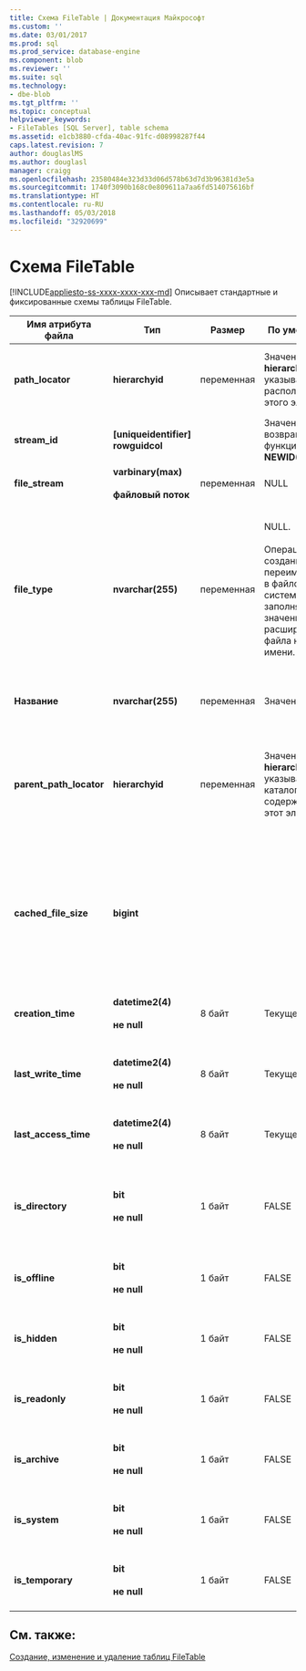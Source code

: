 ```yaml
---
title: Схема FileTable | Документация Майкрософт
ms.custom: ''
ms.date: 03/01/2017
ms.prod: sql
ms.prod_service: database-engine
ms.component: blob
ms.reviewer: ''
ms.suite: sql
ms.technology:
- dbe-blob
ms.tgt_pltfrm: ''
ms.topic: conceptual
helpviewer_keywords:
- FileTables [SQL Server], table schema
ms.assetid: e1cb3880-cfda-40ac-91fc-d08998287f44
caps.latest.revision: 7
author: douglaslMS
ms.author: douglasl
manager: craigg
ms.openlocfilehash: 23580484e323d33d06d578b63d7d3b96381d3e5a
ms.sourcegitcommit: 1740f3090b168c0e809611a7aa6fd514075616bf
ms.translationtype: HT
ms.contentlocale: ru-RU
ms.lasthandoff: 05/03/2018
ms.locfileid: "32920699"
---
```

# <a name="filetable-schema"></a>Схема FileTable
[!INCLUDE[appliesto-ss-xxxx-xxxx-xxx-md](../../includes/appliesto-ss-xxxx-xxxx-xxx-md.md)]
  Описывает стандартные и фиксированные схемы таблицы FileTable.  
  
|Имя атрибута файла|Тип|Размер|По умолчанию|Description|Доступность файловой системы|  
|-------------------------|----------|----------|-------------|-----------------|-------------------------------|  
|**path_locator**|**hierarchyid**|переменная|Значение **hierarchyid** , указывающее расположение этого элемента.|Положение этого узла в иерархии FileNamespace.<br /><br /> Первичный ключ для таблицы.|Может быть создан и изменен с помощью задания значения пути Windows.|  
|**stream_id**|**[uniqueidentifier] rowguidcol**||Значение, возвращаемое функцией **NEWID()** .|Уникальный идентификатор для данных FILESTREAM.|Неприменимо.|  
|**file_stream**|**varbinary(max)**<br /><br /> **файловый поток**|переменная|NULL|Содержит данные FILESTREAM.|Неприменимо.|  
|**file_type**|**nvarchar(255)**|переменная|NULL.<br /><br /> Операция создания или переименования в файловой системе заполняет значение расширения файла на основе имени.|Представляет тип файла.<br /><br /> Этот столбец может использоваться для создания полнотекстовых индексов в качестве **TYPE COLUMN** .<br /><br /> **file_type** — это материализованный вычисляемый столбец.|Рассчитывается автоматически. Не может быть задано.|  
|**Название**|**nvarchar(255)**|переменная|Значение GUID.|Имя файла или каталога.|Может быть создано или изменено с помощью API-интерфейсов Windows.|  
|**parent_path_locator**|**hierarchyid**|переменная|Значение **hierarchyid** , указывающее каталог, содержащий этот элемент.|**hierarchyid** каталога, содержащего элемент.<br /><br /> **parent_path_locator** — это материализованный вычисляемый столбец.|Рассчитывается автоматически. Не может быть задано.|  
|**cached_file_size**|**bigint**|||Размер данных FILESTREAM в байтах.<br /><br /> **cached_file_size** — это материализованный вычисляемый столбец.|Хотя актуальность размера кэшированного файла поддерживается автоматически, в необычных ситуациях это значение может быть несинхронизированным. Для вычисления точного размера используется функция **DATALENGTH()** .|  
|**creation_time**|**datetime2(4)**<br /><br /> **не null**|8 байт|Текущее время.|Дата и время создания файла.|Рассчитывается автоматически. Можно также задать с помощью API-интерфейсов Windows.|  
|**last_write_time**|**datetime2(4)**<br /><br /> **не null**|8 байт|Текущее время.|Дата и время последнего обновления файла.|Рассчитывается автоматически. Можно также задать с помощью API-интерфейсов Windows.|  
|**last_access_time**|**datetime2(4)**<br /><br /> **не null**|8 байт|Текущее время.|Дата и время последнего доступа к файлу.|Рассчитывается автоматически. Можно также задать с помощью API-интерфейсов Windows.|  
|**is_directory**|**bit**<br /><br /> **не null**|1 байт|FALSE|Указывает, представляет ли строка каталог. Это значение вычисляется автоматически и не может быть задано.|Рассчитывается автоматически. Не может быть задано.|  
|**is_offline**|**bit**<br /><br /> **не null**|1 байт|FALSE|Атрибут файла, указывающий состояние «вне сети».|Рассчитывается автоматически. Можно также задать с помощью API-интерфейсов Windows.|  
|**is_hidden**|**bit**<br /><br /> **не null**|1 байт|FALSE|Атрибут скрытости файла.|Рассчитывается автоматически. Можно также задать с помощью API-интерфейсов Windows.|  
|**is_readonly**|**bit**<br /><br /> **не null**|1 байт|FALSE|Атрибут доступности файла только для чтения.|Рассчитывается автоматически. Можно также задать с помощью API-интерфейсов Windows.|  
|**is_archive**|**bit**<br /><br /> **не null**|1 байт|FALSE|Атрибут архива.|Рассчитывается автоматически. Можно также задать с помощью API-интерфейсов Windows.|  
|**is_system**|**bit**<br /><br /> **не null**|1 байт|FALSE|Атрибут системного файла.|Рассчитывается автоматически. Можно также задать с помощью API-интерфейсов Windows.|  
|**is_temporary**|**bit**<br /><br /> **не null**|1 байт|FALSE|Атрибут временного файла.|Рассчитывается автоматически. Можно также задать с помощью API-интерфейсов Windows.|  
  
## <a name="see-also"></a>См. также:  
 [Создание, изменение и удаление таблиц FileTable](../../relational-databases/blob/create-alter-and-drop-filetables.md)  
  
  
